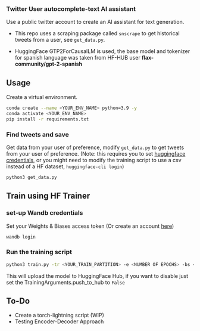 ### Twitter User autocomplete-text AI assistant


Use a public twitter account to create an AI assistant for text generation.


- This repo uses a scraping package called `snscrape` to get historical tweets from a user, see `get_data.py`.

- HuggingFace GTP2ForCausalLM is used, the base model and tokenizer for spanish language was taken from HF-HUB user **flax-community/gpt-2-spanish**

## Usage


Create a virtual environment.

```bash
conda create --name <YOUR_ENV_NAME> python=3.9 -y
conda activate <YOUR_ENV_NAME>
pip install -r requirements.txt
```

### Find tweets and save

Get data from your user of preference, modify `get_data.py` to get tweets from your user of preference. (Note: this requires you to set [huggingface credentials](https://huggingface.co/welcome), or you might need to modify the training script to use a csv instead of a HF dataset, `huggingface-cli login`)

```bash
python3 get_data.py
```

## Train using HF Trainer

### set-up Wandb credentials

Set your Weights & Biases access token (Or create an account [here](https://wandb.ai/))

```bash
wandb login
```

### Run the training script

```bash
python3 train.py -tr <YOUR_TRAIN_PARTITION> -e <NUMBER OF EPOCHS> -bs <BATCH_SIZE_TRAIN AND> -n <YOUR_EXPERIMENT_NAME> -u <YOUR_HUGGINGFACE_USERNAME>
```

This will upload the model to HuggingFace Hub, if you want to disable just set the TrainingArguments.push_to_hub to `False`




## To-Do

- Create a torch-lightning script (WIP)
- Testing Encoder-Decoder Approach